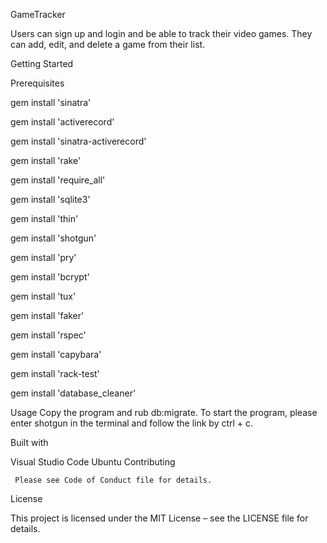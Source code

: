 GameTracker

Users can sign up and login and be able to track their video games. They can add, edit, and delete a game from their list. 

Getting Started

Prerequisites

gem install 'sinatra'

gem install 'activerecord'

gem install 'sinatra-activerecord'

gem install 'rake'

gem install 'require_all'

gem install 'sqlite3'

gem install 'thin'

gem install 'shotgun'

gem install 'pry'

gem install 'bcrypt'

gem install 'tux'

gem install 'faker'

gem install 'rspec'

gem install 'capybara'

gem install 'rack-test'

gem install 'database_cleaner'

Usage
Copy the program and rub db:migrate.
To start the program, please enter shotgun in the terminal and follow the link by ctrl + c. 

Built with

Visual Studio Code
Ubuntu
Contributing

	 Please see Code of Conduct file for details. 
License

 This project is licensed under the MIT License – see the LICENSE file for details.


 






